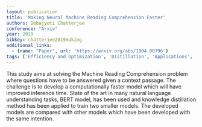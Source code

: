 ```yaml
---
layout: publication
title: 'Making Neural Machine Reading Comprehension Faster'
authors: Debajyoti Chatterjee
conference: "Arxiv"
year: 2019
bibkey: chatterjee2019making
additional_links:
  - {name: "Paper", url: 'https://arxiv.org/abs/1904.00796'}
tags: ['Efficiency and Optimization', 'Distillation', 'Applications', 'BERT', 'Model Architecture']
---
```

This study aims at solving the Machine Reading Comprehension problem where
questions have to be answered given a context passage. The challenge is to
develop a computationally faster model which will have improved inference time.
State of the art in many natural language understanding tasks, BERT model, has
been used and knowledge distillation method has been applied to train two
smaller models. The developed models are compared with other models which have
been developed with the same intention.
